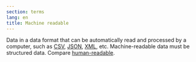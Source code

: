 ```yaml
---
section: terms
lang: en
title: Machine readable
---
```


Data in a data format that can be automatically read and processed by a computer, such as [CSV](/glossary/en/terms/csv/), [JSON](/glossary/en/terms/json/), [XML](/glossary/en/terms/xml/), etc. Machine-readable data must be structured data. Compare [human-readable](http://new.opendatahandbook.org/glossary/en/terms/human-readable/).
